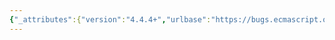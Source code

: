```yaml
---
{"_attributes":{"version":"4.4.4+","urlbase":"https://bugs.ecmascript.org/","maintainer":"dherman@mozilla.com"},"bug":{"bug_id":684,"creation_ts":"2012-10-01 15:52:00 -0700","short_desc":"15.14.5.9: \"I snot\"","delta_ts":"2012-10-26 15:34:05 -0700","product":"Draft for 6th Edition","component":"editorial issue","version":"Rev 10: September 27, 2012 Draft","rep_platform":"All","op_sys":"All","bug_status":"RESOLVED","resolution":"FIXED","priority":"Normal","bug_severity":"normal","everconfirmed":true,"reporter":{"uid":"jmdyck","name":"Michael Dyck"},"assigned_to":{"uid":"allen","name":"Allen Wirfs-Brock"},"long_desc":[{"commentid":1802,"comment_count":0,"who":{"uid":"jmdyck","name":"Michael Dyck"},"bug_when":"2012-10-01 15:52:16 -0700","thetext":"In 15.14.5.9 \"Map.prototype.size ( key )\",\nstep 6.a says:\n    p.[[key]] I snot empty then\n\nInsert \"If\" at the start of the step.\n\nChange \"I snot\" to \"is not\"."},{"commentid":1968,"comment_count":1,"who":{"uid":"allen","name":"Allen Wirfs-Brock"},"bug_when":"2012-10-20 15:43:40 -0700","thetext":"corrected in rev 11 editor's draft"},{"commentid":2093,"comment_count":2,"who":{"uid":"allen","name":"Allen Wirfs-Brock"},"bug_when":"2012-10-26 15:34:05 -0700","thetext":"in October 26, 2012 release draft"}]}}
---
```

